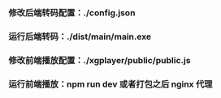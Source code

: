 ### 修改后端转码配置：./config.json

### 运行后端转码：./dist/main/main.exe

### 修改前端播放配置：./xgplayer/public/public.js

### 运行前端播放：npm run dev 或者打包之后 nginx 代理
